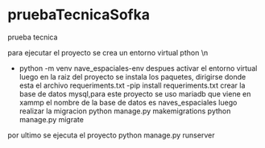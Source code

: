 # pruebaTecnicaSofka
prueba tecnica 

para ejecutar el proyecto se crea un entorno virtual pthon \n
- python -m venv nave_espaciales-env
despues activar el entorno virtual 
luego en la raiz del proyecto se instala los paquetes, dirigirse donde esta el archivo requeriments.txt
-pip install requeriments.txt
crear la base de datos mysql,para este proyecto se uso mariadb que viene en xammp 
el nombre de la base de datos es naves_espaciales
luego realizar la migracion
python manage.py makemigrations
python manage.py migrate

por ultimo se ejecuta el proyecto
python manage.py runserver
